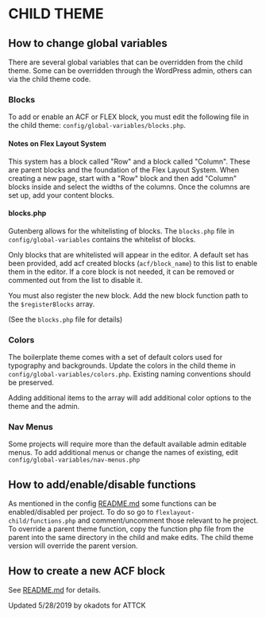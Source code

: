 # CHILD THEME

## How to change global variables
There are several global variables that can be overridden from the child theme.  Some can be overridden through the WordPress admin, others can via the child theme code. 

### Blocks
To add or enable an ACF or FLEX block, you must edit the following file in the child theme: `config/global-variables/blocks.php`.  

#### Notes on Flex Layout System
This system has a block called "Row" and a block called "Column". These are parent blocks and the foundation of the Flex Layout System. When creating a new page, start with a "Row" block and then add "Column" blocks inside and select the widths of the columns.  Once the columns are set up, add your content blocks.

#### blocks.php
Gutenberg allows for the whitelisting of blocks.  The `blocks.php` file in `config/global-variables` contains the whitelist of blocks. 

Only blocks that are whitelisted will appear in the editor. A default set has been provided, add acf created blocks (`acf/block_name`) to this list to enable them in the editor. If a core block is not needed, it can be removed or commented out from the list to disable it.

You must also register the new block.  Add the new block function path to the `$registerBlocks` array.

(See the `blocks.php` file for details)

### Colors
The boilerplate theme comes with a set of default colors used for typography and backgrounds. Update the colors in the child theme in `config/global-variables/colors.php`. Existing naming conventions should be preserved.

Adding additional items to the array will add additional color options to the theme and the admin.

### Nav Menus
Some projects will require more than the default available admin editable menus. To add additional menus or change the names of existing, edit `config/global-variables/nav-menus.php`

## How to add/enable/disable functions
As mentioned in the config [README.md](https://github.com/ATTCKDigital/flexlayout/tree/master/config) some functions can be enabled/disabled per project.  To do so go to `flexlayout-child/functions.php` and comment/uncomment those relevant to he project.  To override a parent theme function, copy the function php file from the parent into the same directory in the child and make edits.  The child theme version will override the parent version.

## How to create a new ACF block
See [README.md](https://github.com/ATTCKDigital/flexlayout/tree/master/__GET_STARTED_HERE/flexlayout-child/gutenberg/blocks) for details.

Updated 5/28/2019 by okadots for ATTCK